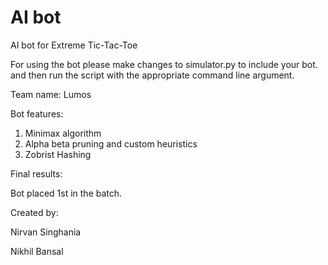 # AI bot
AI bot for Extreme Tic-Tac-Toe

For using the bot please make changes to simulator.py to include your bot. 
and then run the script with the appropriate command line argument.

Team name: Lumos

Bot features: 

1. Minimax algorithm 
2. Alpha beta pruning and custom heuristics
3. Zobrist Hashing 

Final results: 

Bot placed 1st in the batch. 

Created by: 

Nirvan Singhania

Nikhil Bansal
